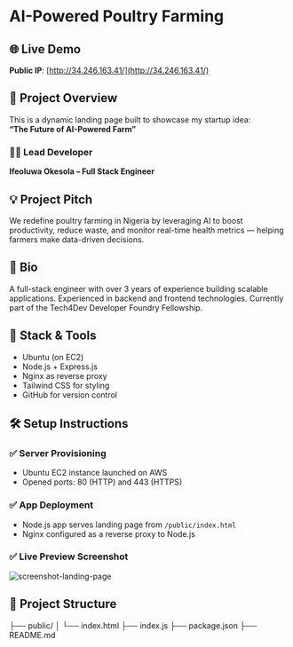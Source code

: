 # AI-Powered Poultry Farming

## 🌐 Live Demo
**Public IP**: [http://34.246.163.41/](http://34.246.163.41/)

## 🚀 Project Overview
This is a dynamic landing page built to showcase my startup idea:  
**“The Future of AI-Powered Farm”**

### 👨‍💻 Lead Developer
**Ifeoluwa Okesola – Full Stack Engineer**

## 💡 Project Pitch
We redefine poultry farming in Nigeria by leveraging AI to boost productivity, reduce waste, and monitor real-time health metrics — helping farmers make data-driven decisions.

## 🧠 Bio
A full-stack engineer with over 3 years of experience building scalable applications. Experienced in backend and frontend technologies. Currently part of the Tech4Dev Developer Foundry Fellowship.

## 🔧 Stack & Tools
- Ubuntu (on EC2)
- Node.js + Express.js
- Nginx as reverse proxy
- Tailwind CSS for styling
- GitHub for version control

## 🛠 Setup Instructions

### ✅ Server Provisioning
- Ubuntu EC2 instance launched on AWS
- Opened ports: 80 (HTTP) and 443 (HTTPS)

### ✅ App Deployment
- Node.js app serves landing page from `/public/index.html`
- Nginx configured as a reverse proxy to Node.js

### ✅ Live Preview Screenshot

![screenshot-landing-page](https://github.com/user-attachments/assets/720679d4-1b25-4253-bd31-5a1a64450443)


## 📂 Project Structure
├── public/
│ └── index.html
├── index.js
├── package.json
├── README.md
